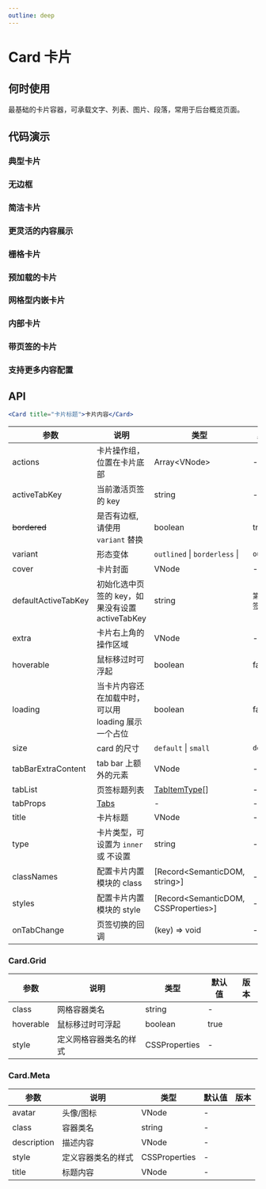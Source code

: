 ```yaml
---
outline: deep
---
```


# Card 卡片

## 何时使用

最基础的卡片容器，可承载文字、列表、图片、段落，常用于后台概览页面。

## 代码演示

### 典型卡片

<demo vue="card/basic.vue"></demo>

### 无边框

<demo vue="card/border-less.vue" background="grey"></demo>

### 简洁卡片

<demo vue="card/simple.vue"></demo>

### 更灵活的内容展示

<demo vue="card/flexible-content.vue"></demo>

### 栅格卡片

<demo vue="card/in-column.vue" background="grey"></demo>

### 预加载的卡片

<demo vue="card/loading.vue"></demo>

### 网格型内嵌卡片

<demo vue="card/grid-card.vue"></demo>

### 内部卡片

<demo vue="card/inner.vue"></demo>

### 带页签的卡片

<demo vue="card/tabs.vue"></demo>

### 支持更多内容配置

<demo vue="card/meta.vue"></demo>

## API

```jsx
<Card title="卡片标题">卡片内容</Card>
```

| 参数 | 说明 | 类型 | 默认值 | 版本 |
| --- | --- | --- | --- | --- |
| actions | 卡片操作组，位置在卡片底部 | Array&lt;VNode> | - |  |
| activeTabKey | 当前激活页签的 key | string | - |  |
| ~~bordered~~ | 是否有边框, 请使用 `variant` 替换 | boolean | true |  |
| variant | 形态变体 | `outlined` \| `borderless` \| | `outlined` | 5.24.0 |
| cover | 卡片封面 | VNode | - |  |
| defaultActiveTabKey | 初始化选中页签的 key，如果没有设置 activeTabKey | string | `第一个页签的 key` |  |
| extra | 卡片右上角的操作区域 | VNode | - |  |
| hoverable | 鼠标移过时可浮起 | boolean | false |  |
| loading | 当卡片内容还在加载中时，可以用 loading 展示一个占位 | boolean | false |  |
| size | card 的尺寸 | `default` \| `small` | `default` |  |
| tabBarExtraContent | tab bar 上额外的元素 | VNode | - |  |
| tabList | 页签标题列表 | [TabItemType](/components/tabs#tabitemtype)[] | - |  |
| tabProps | [Tabs](/components/tabs#tabs) | - | - |  |
| title | 卡片标题 | VNode | - |  |
| type | 卡片类型，可设置为 `inner` 或 不设置 | string | - |  |
| classNames | 配置卡片内置模块的 class | [Record<SemanticDOM, string>] | - | 5.14.0 |
| styles | 配置卡片内置模块的 style | [Record<SemanticDOM, CSSProperties>] | - | 5.14.0 |
| onTabChange | 页签切换的回调 | (key) => void | - |  |

### Card.Grid

| 参数      | 说明                   | 类型          | 默认值 | 版本 |
| --------- | ---------------------- | ------------- | ------ | ---- |
| class     | 网格容器类名           | string        | -      |      |
| hoverable | 鼠标移过时可浮起       | boolean       | true   |      |
| style     | 定义网格容器类名的样式 | CSSProperties | -      |      |

### Card.Meta

| 参数        | 说明               | 类型          | 默认值 | 版本 |
| ----------- | ------------------ | ------------- | ------ | ---- |
| avatar      | 头像/图标          | VNode         | -      |      |
| class       | 容器类名           | string        | -      |      |
| description | 描述内容           | VNode         | -      |      |
| style       | 定义容器类名的样式 | CSSProperties | -      |      |
| title       | 标题内容           | VNode         | -      |      |
